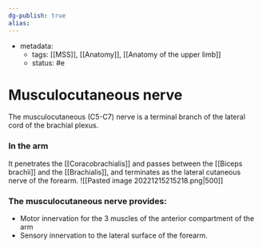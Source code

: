 ```yaml
---
dg-publish: true
alias:
---
```

- metadata:
	- tags: [[MSS]], [[Anatomy]], [[Anatomy of the upper limb]]
	- status: #e 
# Musculocutaneous nerve
The musculocutaneous (C5-C7) nerve is a terminal branch of the lateral cord of the brachial plexus. 

### In the arm
It penetrates the [[Coracobrachialis]] and passes between the [[Biceps brachii]] and the [[Brachialis]], and terminates as the lateral cutaneous nerve of the forearm.
![[Pasted image 20221215215218.png|500]]
### The musculocutaneous nerve provides:
- Motor innervation for the 3 muscles of the anterior compartment of the arm
- Sensory innervation to the lateral surface of the forearm.
